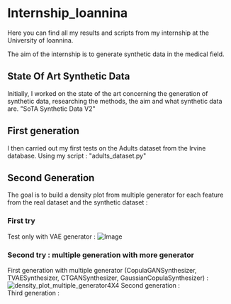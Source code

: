 # Internship_Ioannina
Here you can find all my results and scripts from my internship at the University of Ioannina.

The aim of the internship is to generate synthetic data in the medical field.

## State Of Art Synthetic Data
Initially, I worked on the state of the art concerning the generation of synthetic data, researching the methods, the aim and what synthetic data are.
"SoTA Synthetic Data V2"
## First generation
I then carried out my first tests on the Adults dataset from the Irvine database.
Using my script : "adults_dataset.py"

## Second Generation
The goal is to build a density plot from multiple generator for each feature from the real dataset and the synthetic dataset :
### First try 
Test only with VAE generator : ![Image](https://github.com/user-attachments/assets/15cf8b93-04cc-49ad-9415-079ff6ee1f15)
### Second try : multiple generation with more generator
First generation with multiple generator (CopulaGANSynthesizer, TVAESynthesizer, CTGANSynthesizer, GaussianCopulaSynthesizer) :![density_plot_multiple_generator4X4](https://github.com/user-attachments/assets/45e29f2d-fa19-46d1-b581-32787a4a26aa)
Second generation :  
Third generation :
